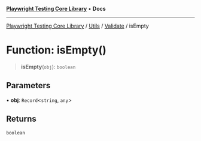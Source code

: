 [**Playwright Testing Core Library**](../../../../../README.md) • **Docs**

***

[Playwright Testing Core Library](../../../../../README.md) / [Utils](../../../README.md) / [Validate](../README.md) / isEmpty

# Function: isEmpty()

> **isEmpty**(`obj`): `boolean`

## Parameters

• **obj**: `Record`\<`string`, `any`\>

## Returns

`boolean`
